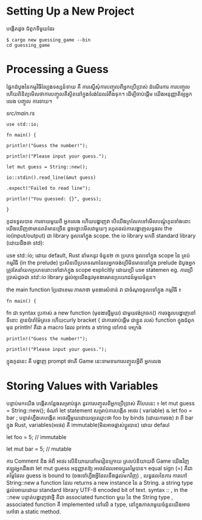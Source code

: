 # Setting Up a New Project
បង្កើតដូច ជំពូកទីមួយដែរ 
```
$ cargo new guessing_game --bin
cd guessing_game
```

# Processing a Guess
ផ្នែកដំបូងនៃកម្មវិធីល្បែងទស្សន៍ទាយ គឺ ការស្នើសុំការបញ្ចូលពីអ្នកប្រើប្រាស់ ដំណើរការ ការបញ្ចូល ហើយពិនិត្យមើលថាការបញ្ចូលគឺស្ថិតនៅក្នុងទំរង់ដែលរំពឹងទុក។ ដើម្បីចាប់ផ្តើម យើងអនុញ្ញាតិឲ្យអ្នកលេង បញ្ចូល ការទាយ។​ 

*src/main.rs*
```
use std::io;

fn main() {

println!("Guess the number!");

println!("Please input your guess.");

let mut guess = String::new();

io::stdin().read_line(&mut guess)

.expect("Failed to read line");

println!("You guessed: {}", guess);

}
```
កូដទទួលបាន ការទាយមួយពី អ្នកលេង ហើយបង្ហាញវា
បើយើងក្រលែកទៅមើលបណ្តុំកូដទាំងនោះយើងឃើញថាមានពត៌មានច្រើន ដូចច្នោះមើលវាមួយៗ រហូតដល់ការបង្ហាញលទ្ធផល​ 
the io(input/output) ជា library ចូលទៅក្នុង scope. the io library មកពី standard library (ដោយដឹងថា std):

use std::io;
ដោយ default, Rust នាំមកនូវ ចំនួន២ ៣ ប្រភេទ ចូលទៅក្នុង scope នៃ គ្រប់ កម្មវិធី (in the prelude) 
ប្រសិនបើប្រភេទណាដែលអ្នកចង់ប្រើមិនមាននៅក្នុង prelude ដំបូងអ្នកត្រូវតែនាំយកប្រភេទនោះទៅដាក់ក្នុង scope explicitly ដោយប្រើ use statemen eg. ការប្រើប្រាស់ដូចជា *std::io* library ផ្តល់ឲ្យយើងនូវមុខងារមានប្រយោជន៍មួយចំនួន។

the main function ប្រែជាខេមរៈភាសាថា  មុខងារសំខាន់ វា ជាចំណុចចូលទៅក្នុង កម្មវិធី ៖
```
fn main() {

```

fn ជា syntax ប្រកាស់ a new function (មុខងារថ្មីមួយ) ជាមួយវង់ក្រចក() ការចង្អុលបង្ហាញនៅទីនោះ គ្មានប៉ារ៉ាម៉ែត្រទេ ហើយcurly bracket { ជាការចាប់ផ្តើម ជាខ្លួន របស់ function
ក្នុងជំពូកមុន println! គឺជា a macro ដែល prints a string ទៅកាន់ អេក្រង់ 

```
println!("Guess the number!");

println!("Please input your guess.");
```

ក្នុងកូដនេះ គឺ បង្ហាញ  prompt  ថាតើ Game នេះទាមទារការបញ្ចូលអ្វី​ពី អ្នកលេង 

# Storing Values with Variables
បន្ទាប់មកយើង បង្កើតកន្លែងសម្រាប់ផ្ទុក នូវការបញ្ចូលពីអ្នកប្រើប្រាស់ គឺបែបនេះ ៖ 
let mut guess = String::new();
ចំណាំ​  let statement សម្រាប់ការបង្កើត អថេរ ( variable)
ឩ let foo = bar ;
បន្ទាត់ហ្នឹងគេបង្កើត អថេរថ្មីមួយដោយឲ្យឈ្មោះថា foo by binds (ដោយការចង) វា ពី bar ក្នុង  Rust, variables(អថេរ) គឺ immutable(មិនអាចផ្លាស់ប្តូរបាន) ដោយ defaul

let foo = 5; // immutable

let mut bar = 5; // mutable

ការ Comment និង អំពី អថេរ លើនិយាយនៅមេរៀនក្រោយ
ត្រលប់និយាយពី Game យើងវិញ 
ឥឡូវអ្នកដឹងថា  let mut guess អនុញ្ញាតឱ្យ អថេរដែលអាចប្តូរតម្លៃបាន។   equal sign (=) គឺជាតម្លៃដែល guess is bound to (ចងទៅហ្នឹងអ្វីដែលនឹងផ្តល់មកវិញ​​​) ,
លទ្ធផលនៃការ ការហៅ String::new a function ដែល returns a new instance នៃ a String. a string type ផ្តល់អោយដោយ standard library UTF-8 encoded bit of text.
syntax :: , in the ::new បន្ទាត់បង្ហាញថាថ្មី គឺជា  associated function មួយ នៃ the String type , associated function គឺ implemented ទៅលើ a type, នៅក្នុងភាសាមួយចំនួនយើងអាចហៅថា a static method.